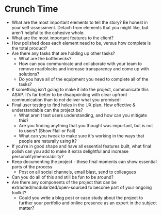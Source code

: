# Crunch Time

- What are the most important elements to tell the story? Be honest in your self-assessment. Detach from elements that you might like, but aren't helpful to the cohesive whole.
- What are the most important features to the client?
- How polished does each element need to be, versus how complete is the total product?
- Are there any tasks that are holding up other tasks? 
  - What are the bottlenecks?
  - How can you communicate and collaborate with your team to remove roadblocks and increase transparency and come up with solutions?
  - Do you have all of the equipment you need to complete all of the tasks?
- If something isn’t going to make it into the project, communicate this ASAP. It’s far better to be disappointing with clear upfront communication than to not deliver what you promised!
- Final user testing to find holes in the UX plan. How effective & understandable can the project be?
  - What aren’t test users understanding, and how can you mitigate this?
  - Are you finding anything that you thought was important, but is not to users? (Show Flail or Fail)
  - What can you tweak to make sure it's working in the ways that people are naturally using it?
- If you’re in good shape and have all essential features built, what final polish can you add to make it extra delightful and increase personality/memorability?
- Keep documenting the project - these final moments can show essential parts of the process
  - Post on all social channels, email blast, send to colleagues
- Can you do all of this and still be fun to be around? 
- Are there any components of the project that can be extracted/modularized/open-sourced to become part of your ongoing toolkit?
  - Could you write a blog post or case study about the project to further your portfolio and online presence as an expert in the subject matter?
